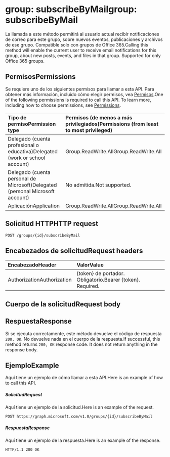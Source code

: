 # <a name="group-subscribebymail"></a><span data-ttu-id="d7af1-101">group: subscribeByMail</span><span class="sxs-lookup"><span data-stu-id="d7af1-101">group: subscribeByMail</span></span>

<span data-ttu-id="d7af1-p101">La llamada a este método permitirá al usuario actual recibir notificaciones de correo  para este grupo, sobre nuevos eventos, publicaciones y archivos de ese grupo. Compatible solo con grupos de Office 365.</span><span class="sxs-lookup"><span data-stu-id="d7af1-p101">Calling this method will enable the current user to receive email notifications for this group, about new posts, events, and files in that group. Supported for only Office 365 groups.</span></span>

## <a name="permissions"></a><span data-ttu-id="d7af1-104">Permisos</span><span class="sxs-lookup"><span data-stu-id="d7af1-104">Permissions</span></span>
<span data-ttu-id="d7af1-p102">Se requiere uno de los siguientes permisos para llamar a esta API. Para obtener más información, incluido cómo elegir permisos, vea [Permisos](../../../concepts/permissions_reference.md).</span><span class="sxs-lookup"><span data-stu-id="d7af1-p102">One of the following permissions is required to call this API. To learn more, including how to choose permissions, see [Permissions](../../../concepts/permissions_reference.md).</span></span>


|<span data-ttu-id="d7af1-107">Tipo de permiso</span><span class="sxs-lookup"><span data-stu-id="d7af1-107">Permission type</span></span>      | <span data-ttu-id="d7af1-108">Permisos (de menos a más privilegiados)</span><span class="sxs-lookup"><span data-stu-id="d7af1-108">Permissions (from least to most privileged)</span></span>              | 
|:--------------------|:---------------------------------------------------------| 
|<span data-ttu-id="d7af1-109">Delegado (cuenta profesional o educativa)</span><span class="sxs-lookup"><span data-stu-id="d7af1-109">Delegated (work or school account)</span></span> | <span data-ttu-id="d7af1-110">Group.ReadWrite.All</span><span class="sxs-lookup"><span data-stu-id="d7af1-110">Group.ReadWrite.All</span></span>    | 
|<span data-ttu-id="d7af1-111">Delegado (cuenta personal de Microsoft)</span><span class="sxs-lookup"><span data-stu-id="d7af1-111">Delegated (personal Microsoft account)</span></span> | <span data-ttu-id="d7af1-112">No admitida.</span><span class="sxs-lookup"><span data-stu-id="d7af1-112">Not supported.</span></span>    | 
|<span data-ttu-id="d7af1-113">Aplicación</span><span class="sxs-lookup"><span data-stu-id="d7af1-113">Application</span></span> | <span data-ttu-id="d7af1-114">Group.ReadWrite.All</span><span class="sxs-lookup"><span data-stu-id="d7af1-114">Group.ReadWrite.All</span></span> | 

## <a name="http-request"></a><span data-ttu-id="d7af1-115">Solicitud HTTP</span><span class="sxs-lookup"><span data-stu-id="d7af1-115">HTTP request</span></span>
<!-- { "blockType": "ignored" } -->
```http
POST /groups/{id}/subscribeByMail
```
## <a name="request-headers"></a><span data-ttu-id="d7af1-116">Encabezados de solicitud</span><span class="sxs-lookup"><span data-stu-id="d7af1-116">Request headers</span></span>
| <span data-ttu-id="d7af1-117">Encabezado</span><span class="sxs-lookup"><span data-stu-id="d7af1-117">Header</span></span>       | <span data-ttu-id="d7af1-118">Valor</span><span class="sxs-lookup"><span data-stu-id="d7af1-118">Value</span></span> |
|:---------------|:--------|
| <span data-ttu-id="d7af1-119">Authorization</span><span class="sxs-lookup"><span data-stu-id="d7af1-119">Authorization</span></span>  | <span data-ttu-id="d7af1-p103">{token} de portador. Obligatorio.</span><span class="sxs-lookup"><span data-stu-id="d7af1-p103">Bearer {token}. Required.</span></span>  |

## <a name="request-body"></a><span data-ttu-id="d7af1-122">Cuerpo de la solicitud</span><span class="sxs-lookup"><span data-stu-id="d7af1-122">Request body</span></span>

## <a name="response"></a><span data-ttu-id="d7af1-123">Respuesta</span><span class="sxs-lookup"><span data-stu-id="d7af1-123">Response</span></span>
<span data-ttu-id="d7af1-p104">Si se ejecuta correctamente, este método devuelve el código de respuesta `200, OK`. No devuelve nada en el cuerpo de la respuesta.</span><span class="sxs-lookup"><span data-stu-id="d7af1-p104">If successful, this method returns `200, OK` response code. It does not return anything in the response body.</span></span>

## <a name="example"></a><span data-ttu-id="d7af1-126">Ejemplo</span><span class="sxs-lookup"><span data-stu-id="d7af1-126">Example</span></span>
<span data-ttu-id="d7af1-127">Aquí tiene un ejemplo de cómo llamar a esta API.</span><span class="sxs-lookup"><span data-stu-id="d7af1-127">Here is an example of how to call this API.</span></span>
##### <a name="request"></a><span data-ttu-id="d7af1-128">Solicitud</span><span class="sxs-lookup"><span data-stu-id="d7af1-128">Request</span></span>
<span data-ttu-id="d7af1-129">Aquí tiene un ejemplo de la solicitud.</span><span class="sxs-lookup"><span data-stu-id="d7af1-129">Here is an example of the request.</span></span>
<!-- {
  "blockType": "request",
  "name": "group_subscribebymail"
}-->
```http
POST https://graph.microsoft.com/v1.0/groups/{id}/subscribeByMail
```

##### <a name="response"></a><span data-ttu-id="d7af1-130">Respuesta</span><span class="sxs-lookup"><span data-stu-id="d7af1-130">Response</span></span>
<span data-ttu-id="d7af1-131">Aquí tiene un ejemplo de la respuesta.</span><span class="sxs-lookup"><span data-stu-id="d7af1-131">Here is an example of the response.</span></span> 
<!-- {
  "blockType": "response",
  "truncated": true
} -->
```http
HTTP/1.1 200 OK
```

<!-- uuid: 8fcb5dbc-d5aa-4681-8e31-b001d5168d79
2015-10-25 14:57:30 UTC -->
<!-- {
  "type": "#page.annotation",
  "description": "group: subscribeByMail",
  "keywords": "",
  "section": "documentation",
  "tocPath": ""
}-->
